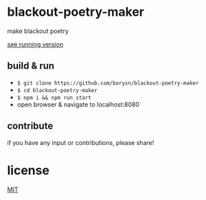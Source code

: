 # blackout-poetry-maker
make blackout poetry

[see running version](https://blackoutpoetry.tbny.space)

## build & run
  - `$ git clone https://github.com/borysn/blackout-poetry-maker`
  - `$ cd blackout-poetry-maker`
  - `$ npm i && npm run start`
  - open browser & navigate to localhost:8080

## contribute
if you have any input or contributions, please share!

# license
[MIT](/LICENSE)
